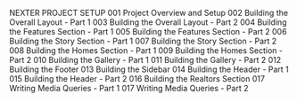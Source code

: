 NEXTER PROJECT SETUP
001 Project Overview and Setup
002 Building the Overall Layout - Part 1
003 Building the Overall Layout - Part 2
004 Building the Features Section - Part 1
005 Building the Features Section - Part 2
006 Building the Story Section - Part 1
007 Building the Story Section - Part 2
008 Building the Homes Section - Part 1
009 Building the Homes Section - Part 2
010 Building the Gallery - Part 1
011 Building the Gallery - Part 2
012 Building the Footer
013 Building the Sidebar
014 Building the Header - Part 1
015 Building the Header - Part 2
016 Building the Realtors Section
017 Writing Media Queries - Part 1
017 Writing Media Queries - Part 2
